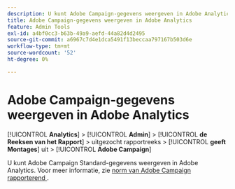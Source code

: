 ```yaml
---
description: U kunt Adobe Campaign-gegevens weergeven in Adobe Analytics
title: Adobe Campaign-gegevens weergeven in Adobe Analytics
feature: Admin Tools
exl-id: a4bf0cc3-b63b-49a9-aefd-44a82d4d2495
source-git-commit: a6967c7d4e1dca5491f13beccaa797167b503d6e
workflow-type: tm+mt
source-wordcount: '52'
ht-degree: 0%

---
```


# Adobe Campaign-gegevens weergeven in Adobe Analytics

[!UICONTROL **Analytics**] > [!UICONTROL **Admin**] > [!UICONTROL **de Reeksen van het Rapport**] > uitgezocht rapportreeks > [!UICONTROL **geeft Montages**] uit > [!UICONTROL **Adobe Campaign**]

U kunt Adobe Campaign Standard-gegevens weergeven in Adobe Analytics. Voor meer informatie, zie [&#x200B; norm van Adobe Campaign rapporterend &#x200B;](/help/integrate/adobe-campaign.md).

